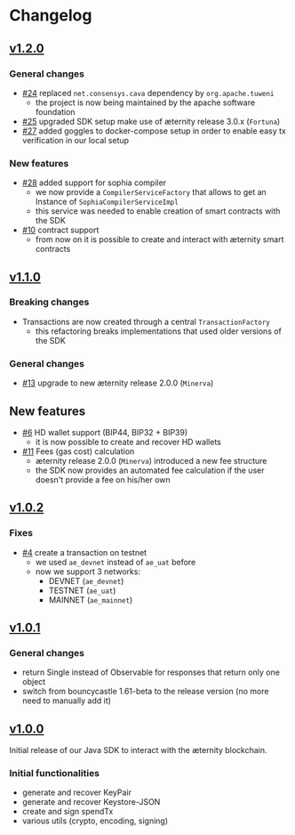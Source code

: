 # Changelog

## [v1.2.0](https://github.com/kryptokrauts/aepp-sdk-java/releases/tag/v1.2.0)

### General changes
- [#24](../../../issues/24) replaced `net.consensys.cava` dependency by `org.apache.tuweni`
  - the project is now being maintained by the apache software foundation
- [#25](../../../issues/25) upgraded SDK setup make use of æternity release 3.0.x (`Fortuna`)
- [#27](../../../issues/27) added goggles to docker-compose setup in order to enable easy tx verification in our local setup 

### New features
- [#28](../../../issues/28) added support for sophia compiler
  - we now provide a `CompilerServiceFactory` that allows to get an Instance of `SophiaCompilerServiceImpl`
  - this service was needed to enable creation of smart contracts with the SDK
- [#10](../../../issues/10) contract support
  - from now on it is possible to create and interact with æternity smart contracts

## [v1.1.0](https://github.com/kryptokrauts/aepp-sdk-java/releases/tag/v1.1.0)

### Breaking changes
- Transactions are now created through a central `TransactionFactory`
  - this refactoring breaks implementations that used older versions of the SDK

### General changes
- [#13](../../../issues/13) upgrade to new æternity release 2.0.0 (`Minerva`)

## New features
- [#6](../../../issues/6) HD wallet support (BIP44, BIP32 + BIP39)
  - it is now possible to create and recover HD wallets
- [#11](../../../issues/11) Fees (gas cost) calculation
  - æternity release 2.0.0 (`Minerva`) introduced a new fee structure
  - the SDK now provides an automated fee calculation if the user doesn't provide a fee on his/her own

## [v1.0.2](https://github.com/kryptokrauts/aepp-sdk-java/releases/tag/v1.0.2)

### Fixes
- [#4](../../../issues/4) create a transaction on testnet
  - we used `ae_devnet` instead of `ae_uat` before
  - now we support 3 networks:
     - DEVNET (`ae_devnet`)
     - TESTNET (`ae_uat`)
     - MAINNET (`ae_mainnet`)

## [v1.0.1](https://github.com/kryptokrauts/aepp-sdk-java/releases/tag/v1.0.1)

### General changes
- return Single instead of Observable for responses that return only one object
- switch from bouncycastle 1.61-beta to the release version (no more need to manually add it)

## [v1.0.0](https://github.com/kryptokrauts/aepp-sdk-java/releases/tag/v1.0.0)

Initial release of our Java SDK to interact with the æternity blockchain.

### Initial functionalities
- generate and recover KeyPair
- generate and recover Keystore-JSON
- create and sign spendTx
- various utils (crypto, encoding, signing)